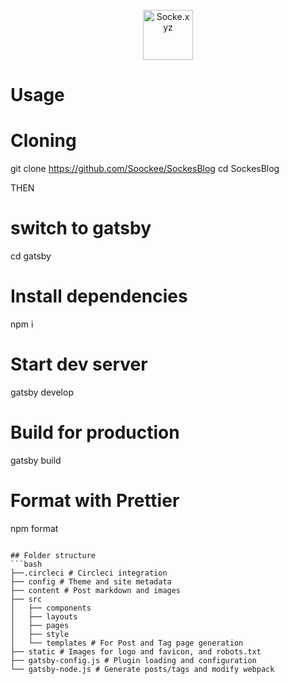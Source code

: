 <p align="center">
  <a href="https://socke.xyz">
    <img
      src="https://github.com/Soockee/SockesBlog/tree/master/img/Logo.png"
      height="80"
      alt="Socke.xyz"
      title="Socke.xyz"
    />
  </a>
</p>

# Usage


# Cloning
git clone https://github.com/Soockee/SockesBlog
cd SockesBlog

THEN
# switch to gatsby
cd gatsby

# Install dependencies
npm i

# Start dev server
gatsby develop

# Build for production
gatsby build

# Format with Prettier
npm format

```

## Folder structure
```bash
├──.circleci # Circleci integration
├── config # Theme and site metadata
├── content # Post markdown and images
├── src
│   ├── components
│   ├── layouts
│   ├── pages
│   ├── style
│   └── templates # For Post and Tag page generation
├── static # Images for logo and favicon, and robots.txt
├── gatsby-config.js # Plugin loading and configuration
└── gatsby-node.js # Generate posts/tags and modify webpack
```
